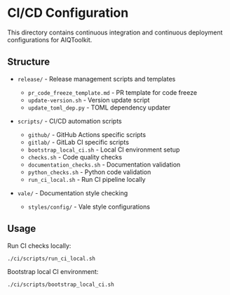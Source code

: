 # CI/CD Configuration

This directory contains continuous integration and continuous deployment configurations for AIQToolkit.

## Structure

- `release/` - Release management scripts and templates
  - `pr_code_freeze_template.md` - PR template for code freeze
  - `update-version.sh` - Version update script
  - `update_toml_dep.py` - TOML dependency updater

- `scripts/` - CI/CD automation scripts
  - `github/` - GitHub Actions specific scripts
  - `gitlab/` - GitLab CI specific scripts
  - `bootstrap_local_ci.sh` - Local CI environment setup
  - `checks.sh` - Code quality checks
  - `documentation_checks.sh` - Documentation validation
  - `python_checks.sh` - Python code validation
  - `run_ci_local.sh` - Run CI pipeline locally

- `vale/` - Documentation style checking
  - `styles/config/` - Vale style configurations

## Usage

Run CI checks locally:
```bash
./ci/scripts/run_ci_local.sh
```

Bootstrap local CI environment:
```bash
./ci/scripts/bootstrap_local_ci.sh
```
